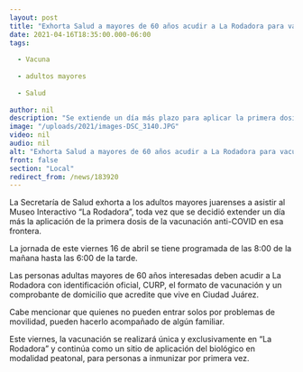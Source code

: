```yaml
---
layout: post
title: "Exhorta Salud a mayores de 60 años acudir a La Rodadora para vacunarse"
date: 2021-04-16T18:35:00.000-06:00
tags:
  
  - Vacuna
  
  - adultos mayores
  
  - Salud
  
author: nil
description: "Se extiende un día más plazo para aplicar la primera dosis del biológico en Ciudad Juárez"
image: "/uploads/2021/images-DSC_3140.JPG"
video: nil
audio: nil
alt: "Exhorta Salud a mayores de 60 años acudir a La Rodadora para vacunarse"
front: false
section: "Local"
redirect_from: /news/183920
---
```


La Secretaría de Salud exhorta a los adultos mayores juarenses a asistir al Museo Interactivo “La Rodadora”, toda vez que se decidió extender un día más la aplicación de la primera dosis de la vacunación anti-COVID en esa frontera.

La jornada de este viernes 16 de abril se tiene programada de las 8:00 de la mañana hasta las 6:00 de la tarde.

Las personas adultas mayores de 60 años interesadas deben acudir a La Rodadora con identificación oficial, CURP, el formato de vacunación y un comprobante de domicilio que acredite que vive en Ciudad Juárez.

Cabe mencionar que quienes no pueden entrar solos por problemas de movilidad, pueden hacerlo acompañado de algún familiar.

Este viernes, la vacunación se realizará única y exclusivamente en “La Rodadora” y continúa como un sitio de aplicación del biológico en modalidad peatonal, para personas a inmunizar por primera vez.